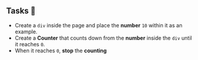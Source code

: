 ## Tasks 🎯

- Create a `div` inside the page and place the **number** `10` within it as an example.
- Create a **Counter** that counts down from the **number** inside the `div` until it reaches `0`.
- When it reaches `0`, **stop** the **counting**
